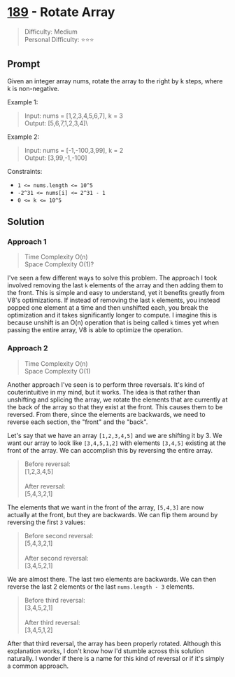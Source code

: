 # [189] - Rotate Array

> Difficulty: Medium\
> Personal Difficulty: ⭐️⭐️⭐️

## Prompt

Given an integer array nums, rotate the array to the right by k steps, where k
is non-negative.

Example 1:

> Input: nums = [1,2,3,4,5,6,7], k = 3\
> Output: [5,6,7,1,2,3,4]\

Example 2:

> Input: nums = [-1,-100,3,99], k = 2\
> Output: [3,99,-1,-100]

Constraints:

- `1 <= nums.length <= 10^5`
- `-2^31 <= nums[i] <= 2^31 - 1`
- `0 <= k <= 10^5`

## Solution

### Approach 1

> Time Complexity O(n)\
> Space Complexity O(1)?

I've seen a few different ways to solve this problem. The approach I took
involved removing the last `k` elements of the array and then adding them to the
front. This is simple and easy to understand, yet it benefits greatly from V8's
optimizations. If instead of removing the last `k` elements, you instead popped
one element at a time and then unshifted each, you break the optimization and it
takes significantly longer to compute. I imagine this is because unshift is an
O(n) operation that is being called `k` times yet when passing the entire array,
V8 is able to optimize the operation.

### Approach 2

> Time Complexity O(n)\
> Space Complexity O(1)

Another approach I've seen is to perform three reversals. It's kind of
couterintuitive in my mind, but it works. The idea is that rather than
unshifting and splicing the array, we rotate the elements that are currently at
the back of the array so that they exist at the front. This causes them to be
reversed. From there, since the elements are backwards, we need to reverse each
section, the "front" and the "back".

Let's say that we have an array `[1,2,3,4,5]` and we are shifting it by 3. We
want our array to look like `[3,4,5,1,2]` with elements `[3,4,5]` existing at
the front of the array. We can accomplish this by reversing the entire array.

> Before reversal:\
> [1,2,3,4,5]\
> \
> After reversal:\
> [5,4,3,2,1]

The elements that we want in the front of the array, `[5,4,3]` are now actually
at the front, but they are backwards. We can flip them around by reversing the
first `3` values:

> Before second reversal:\
> [5,4,3,2,1]\
> \
> After second reversal:\
> [3,4,5,2,1]

We are almost there. The last two elements are backwards. We can then reverse
the last 2 elements or the last `nums.length - 3` elements.

> Before third reversal:\
> [3,4,5,2,1]\
> \
> After third reversal:\
> [3,4,5,1,2]

After that third reversal, the array has been properly rotated. Although this
explanation works, I don't know how I'd stumble across this solution naturally.
I wonder if there is a name for this kind of reversal or if it's simply a common
approach.

[189]: https://leetcode.com/problems/rotate-array
